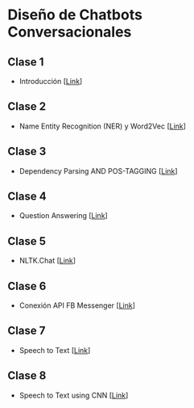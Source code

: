 # Diseño de Chatbots Conversacionales

## Clase 1
- Introducción [[Link](https://drive.google.com/drive/folders/1pauX20cvRfBiGIl6ot8AsMPCtO9OjMKG?usp=sharing)]

## Clase 2
- Name Entity Recognition (NER) y Word2Vec [[Link](https://drive.google.com/drive/folders/1xAHBfoeiXWFx_XRBhxus9tPP8HERY5RS?usp=sharing)]

## Clase 3
- Dependency Parsing AND POS-TAGGING [[Link](https://drive.google.com/drive/folders/1lTpdFrTBMqBMpACCtAhmRD52QPXiZRk4?usp=sharing)]

## Clase 4
- Question Answering [[Link](https://drive.google.com/drive/folders/1vdXRWu4SnWoLNAUahEHzsfO9HoJla_Iy?usp=sharing)]

## Clase 5
- NLTK.Chat [[Link](https://drive.google.com/drive/folders/1nAiecSjtFldn62BdV3OeaDsT9pNBcLLk?usp=sharing)]

## Clase 6
- Conexión API FB Messenger [[Link](https://drive.google.com/drive/folders/1xhikW3Sp20xEj3-SwvYwin1FVPaNKQbo?usp=sharing)]

## Clase 7
- Speech to Text [[Link](https://drive.google.com/drive/folders/1y8kw3VkIhOpXpLdgBiFuZD1lrLA8gBjj?usp=sharing)]

## Clase 8
- Speech to Text using CNN [[Link](https://drive.google.com/drive/folders/1FeFf8kRbtxPNjgN11XOjxoUD2Su_jy6w?usp=sharing)]

